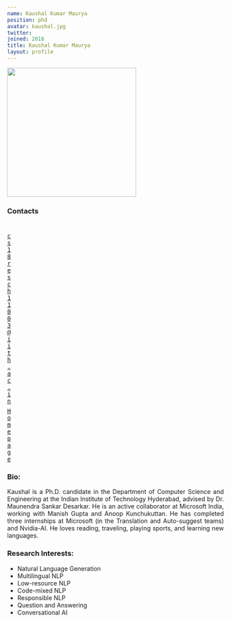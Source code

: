 ```yaml
---
name: Kaushal Kumar Maurya
position: phd
avatar: kaushal.jpg
twitter: 
joined: 2018
title: Kaushal Kumar Maurya
layout: profile
---
```


<img width="300" src="{{site.baseurl}}/images/people/{{page.avatar}}" data-action="zoom">

### Contacts

<div class="row">
<div class="col-1" style="width:5px">
    <b><a href="mailto:cs18resch11003@iith.ac.in" target="_blank"><i class="fa fa-envelope-o"></i></a></b><br>
    <span style="display: block; margin-bottom: 0.5em"></span>
    <b><a href="" target="_blank"><i class="fa fa-globe"></i></a></b>
    <span style="display: block; margin-bottom: 0.5em"></span>
</div>
<div class="col-1" style="width:5px">
    <a href="mailto:cs18resch11003@iith.ac.in" target="_blank"><samp>cs18resch11003@iith.ac.in</samp></a>
    <span style="display: block; margin-bottom: 0.5em"></span>
    <a href="https://kaushal0494.github.io/" target="_blank"><samp>Homepage</samp></a><br>
    <span style="display: block; margin-bottom: 0.5em"></span>
</div>
</div>
<span style="display: block; margin-bottom: 1em"></span>

### Bio: 
<p style="text-align: justify">
Kaushal is a Ph.D. candidate in the Department of Computer Science and Engineering at the Indian Institute of Technology Hyderabad, advised by Dr. Maunendra Sankar Desarkar. He is an active collaborator at Microsoft India, working with Manish Gupta and Anoop Kunchukuttan. He has completed three internships at Microsoft (in the Translation and Auto-suggest teams) and Nvidia-AI. He loves reading, traveling, playing sports, and learning new languages.
</p>

### Research Interests:
- Natural Language Generation
- Multilingual NLP
- Low-resource NLP
- Code-mixed NLP
- Responsible NLP
- Question and Answering
- Conversational AI

